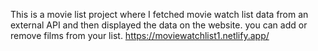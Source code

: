 This is a movie list project where I fetched movie watch list data from an external API and then displayed the data on the website. you can add or remove films from your list.                                https://moviewatchlist1.netlify.app/     
 
